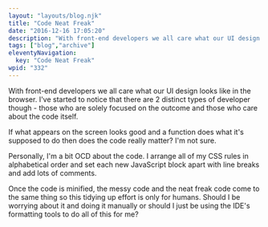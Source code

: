 ```yaml
---
layout: "layouts/blog.njk"
title: "Code Neat Freak"
date: "2016-12-16 17:05:20"
description: "With front-end developers we all care what our UI design looks like in the browser"
tags: ["blog","archive"]
eleventyNavigation:
  key: "Code Neat Freak"
wpid: "332"
---
```

With front-end developers we all care what our UI design looks like in the browser. I've started to notice that there are 2 distinct types of developer though - those who are solely focused on the outcome and those who care about the code itself.

If what appears on the screen looks good and a function does what it's supposed to do then does the code really matter? I'm not sure.

Personally, I'm a bit OCD about the code. I arrange all of my CSS rules in alphabetical order and set each new JavaScript block apart with line breaks and add lots of comments.

Once the code is minified, the messy code and the neat freak code come to the same thing so this tidying up effort is only for humans. Should I be worrying about it and doing it manually or should I just be using the IDE's formatting tools to do all of this for me?